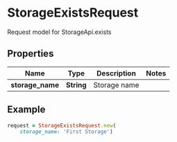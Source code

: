 # StorageExistsRequest

Request model for StorageApi.exists

## Properties

Name | Type | Description | Notes
---- | ---- | ----------- | -----
**storage_name** |**String** |Storage name |

## Example
```ruby
request = StorageExistsRequest.new(
    storage_name: 'First Storage')
```
